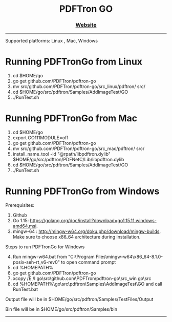 <div align="center">
  
  
  <h1>PDFTron GO</h1>
  
  <p>
    
  </p>

  <h3>
    <a href="https://www.pdftron.com">Website</a>
  </h3>

</div>

<hr/>

Supported platforms: Linux , Mac, Windows

# Running PDFTronGo from Linux

1. cd $HOME/go 
2. go get github.com/PDFTron/pdftron-go
3. mv src/github.com/PDFTron/pdftron-go/src_linux/pdftron/ src/
4. cd $HOME/go/src/pdftron/Samples/AddImageTest/GO
5. ./RunTest.sh 


# Running PDFTronGo from Mac

1. cd $HOME/go 
2. export GO111MODULE=off
2. go get github.com/PDFTron/pdftron-go
3. mv src/github.com/PDFTron/pdftron-go/src_mac/pdftron/ src/
4. install_name_tool -id "@rpath/libpdftron.dylib" $HOME/go/src/pdftron/PDFNetC/Lib/libpdftron.dylib
5. cd $HOME/go/src/pdftron/Samples/AddImageTest/GO
6. ./RunTest.sh 


# Running PDFTronGo from Windows 

Prerequisites:
1. Github
2. Go 1.15:
   https://golang.org/doc/install?download=go1.15.11.windows-amd64.msi.
3. mingw-64 :
   http://mingw-w64.org/doku.php/download/mingw-builds.
   Make sure to choose x86_64 architecture during installation.

Steps to run PDFTronGo for Windows 

4. Run mingw-w64.bat from "C:\Program Files\mingw-w64\x86_64-8.1.0-posix-seh-rt_v6-rev0" to open command prompt
5. cd %HOMEPATH%
6. go get github.com/PDFTron/pdftron-go
7. xcopy /E /I go\src\github.com\PDFTron\pdftron-go\src_win go\src
8. cd %HOMEPATH%\go\src\pdftron\Samples\AddImageTest\GO and call RunTest.bat

Output file will be in $HOME/go/src/pdftron/Samples/TestFiles/Output

Bin file will be in $HOME/go/src/pdftron/Samples/bin

<hr/>

